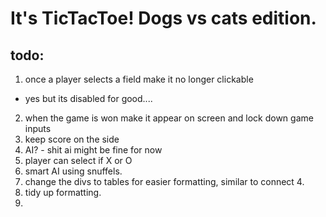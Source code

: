 # It's TicTacToe! Dogs vs cats edition.

## todo:
1. once a player selects a field make it no longer clickable
- yes but its disabled for good....

2. when the game is won make it appear on screen and lock down game inputs
3. keep score on the side
4. AI? - shit ai might be fine for now
5. player can select if X or O
6. smart AI using snuffels.
7. change the divs to tables for easier formatting, similar to connect 4.
8. tidy up formatting.
9.
